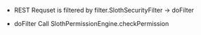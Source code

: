 - REST Requset is filtered by filter.SlothSecurityFilter -> doFilter

- doFilter Call SlothPermissionEngine.checkPermission